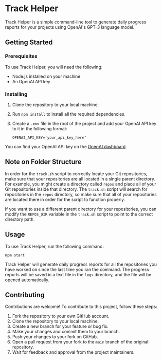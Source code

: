 # Track Helper

Track Helper is a simple command-line tool to generate daily progress reports for your projects using OpenAI's GPT-3 language model. 

## Getting Started

### Prerequisites

To use Track Helper, you will need the following:

* Node.js installed on your machine
* An OpenAI API key

### Installing

1. Clone the repository to your local machine.
2. Run `npm install` to install all the required dependencies.
3. Create a `.env` file in the root of the project and add your OpenAI API key to it in the following format:

    ```
    OPENAI_API_KEY='your_api_key_here'
    ```

You can find your OpenAI API key on the [OpenAI dashboard](https://platform.openai.com/account/api-keys).

## Note on Folder Structure

In order for the `track.sh` script to correctly locate your Git repositories, make sure that your repositories are all located in a single parent directory. For example, you might create a directory called `repos` and place all of your Git repositories inside that directory. The `track.sh` script will search for repositories in the `repos` directory, so make sure that all of your repositories are located there in order for the script to function properly.

If you want to use a different parent directory for your repositories, you can modify the `REPOS_DIR` variable in the `track.sh` script to point to the correct directory path.


## Usage

To use Track Helper, run the following command:
```
npm start
```


Track Helper will generate daily progress reports for all the repositories you have worked on since the last time you ran the command. The progress reports will be saved in a text file in the `logs` directory, and the file will be opened automatically.

## Contributing

Contributions are welcome! To contribute to this project, follow these steps:

1. Fork the repository to your own GitHub account.
2. Clone the repository to your local machine.
3. Create a new branch for your feature or bug fix.
4. Make your changes and commit them to your branch.
5. Push your changes to your fork on GitHub.
6. Open a pull request from your fork to the `main` branch of the original repository.
7. Wait for feedback and approval from the project maintainers.

